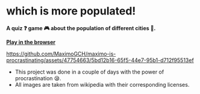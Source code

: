 # which is more populated!

**A quiz ❓ game 🎮 about the population of different cities 🌆.**

**[Play in the browser](https://maximo-is-procrastinating.pages.dev/which-is-more-populated)**

https://github.com/MaximoGCH/maximo-is-procrastinating/assets/47754663/5bd12b16-65f5-44e7-95b1-d712f95513ef

- This project was done in a couple of days with the power of procrastination 😪. 
- All images are taken from wikipedia with their corresponding licenses.
